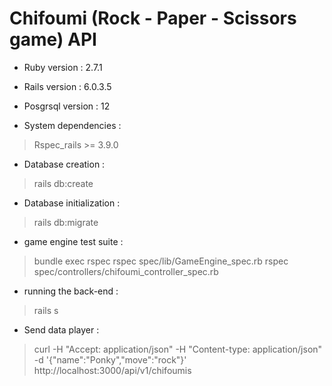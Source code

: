# Chifoumi (Rock - Paper - Scissors game) API

* Ruby version : 2.7.1
* Rails version : 6.0.3.5
* Posgrsql version : 12

* System dependencies :
>  Rspec_rails >= 3.9.0

* Database creation : 
>  rails db:create

* Database initialization : 
>  rails db:migrate

* game engine test suite :
>  bundle exec rspec
>  rspec spec/lib/GameEngine_spec.rb
>  rspec spec/controllers/chifoumi_controller_spec.rb

* running the back-end :
>  rails s

* Send data player :
>  curl -H "Accept: application/json" -H "Content-type: application/json" -d '{"name":"Ponky","move":"rock"}'  http://localhost:3000/api/v1/chifoumis







